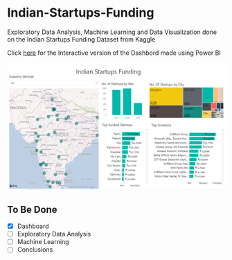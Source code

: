 # Indian-Startups-Funding
Exploratory Data Analysis, Machine Learning and Data Visualization done on the Indian Startups Funding Dataset from Kaggle

Click
[here](https://app.powerbi.com/view?r=eyJrIjoiOWIwODAyMTUtODhhZC00OTk5LWIxMWUtNGFhMTdjZmU4NDAxIiwidCI6IjE4NmE2ZTlkLTU0MjMtNGE3My1hNTUyLTRhZjY1N2VmNjZhNSIsImMiOjN9) for the Interactive version of the Dashbord made using Power BI

<img src="snapshot.png"
     alt="Indian startups funding Dashboard"
     style="margin-right: 10px;" />


## To Be Done

- [x] Dashboard
- [ ] Exploratory Data Analysis
- [ ] Machine Learning
- [ ] Conclusions
